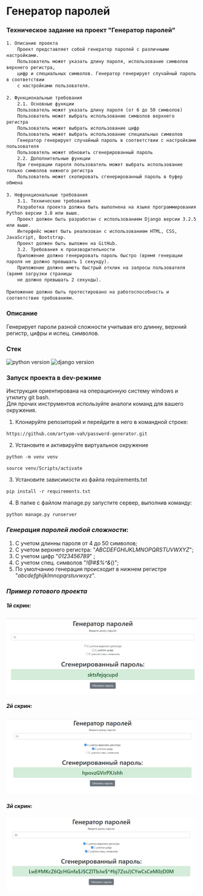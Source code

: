 # **Генератор паролей**
### **Техническое задание на проект "Генератор паролей"**

```
1. Описание проекта
    Проект представляет собой генератор паролей с различными настройками. 
    Пользователь может указать длину пароля, использование символов верхнего регистра,
    цифр и специальных символов. Генератор генерирует случайный пароль в соответствии 
    с настройками пользователя.

2. Функциональные требования
    2.1. Основные функции
    Пользователь может указать длину пароля (от 6 до 50 символов)
    Пользователь может выбрать использование символов верхнего регистра
    Пользователь может выбрать использование цифр
    Пользователь может выбрать использование специальных символов
    Генератор генерирует случайный пароль в соответствии с настройками пользователя
    Пользователь может обновить сгенерированный пароль
    2.2. Дополнительные функции
    При генерации пароля пользователь может выбрать использование только символов нижнего регистра
    Пользователь может скопировать сгенерированный пароль в буфер обмена

3. Нефункциональные требования
    3.1. Технические требования
    Разработка проекта должна быть выполнена на языке программирования Python версии 3.8 или выше.
    Проект должен быть разработан с использованием Django версии 3.2.5 или выше.
    Интерфейс может быть реализован с использованием HTML, CSS, JavaScript, Bootstrap.
    Проект должен быть выложен на GitHub.
    3.2. Требования к производительности
    Приложение должно генерировать пароль быстро (время генерации пароля не должно превышать 1 секунду).
    Приложение должно иметь быстрый отклик на запросы пользователя (время загрузки страницы 
    не должно превышать 2 секунды).

Приложение должно быть протестировано на работоспособность и соответствие требованиям.
```

### **Описание**

Генерирует пароли разной сложности учитывая его длинну, верхний регистр, цифры и испец. символов.


### **Стек**
![python version](https://img.shields.io/badge/Python-3.10.2-green)
![django version](https://img.shields.io/badge/Django-4.1.5-green)

### **Запуск проекта в dev-режиме**
Инструкция ориентирована на операционную систему windows и утилиту git bash.<br/>
Для прочих инструментов используйте аналоги команд для вашего окружения.

1. Клонируйте репозиторий и перейдите в него в командной строке:

```
https://github.com/artyom-vah/password-generator.git
```

2. Установите и активируйте виртуальное окружение
```
python -m venv venv
``` 
```
source venv/Scripts/activate
```

3. Установите зависимости из файла requirements.txt
```
pip install -r requirements.txt
```

4. В папке с файлом manage.py запустите сервер, выполнив команду:
```
python manage.py runserver
```

### *Генерация паролей любой сложности*:

1. С учетом длинны пароля от 4 до 50 символов;
2. С учетом верхнего регистра: "*ABCDEFGHIJKLMNOPQRSTUVWXYZ*";
3. С учетом цифр "*0123456789*" ;
4. С учетом спец. символов "*!@#$%^&*()";
5.  По умолчанию генерация происходит в нижнем регистре "*abcdefghijklmnopqrstuvwxyz*".

### *Пример готового проекта*
##### 1й скрин:
![Screenshot_1](https://github.com/artyom-vah/password-generator/blob/main/screens/Screenshot_1.jpg)

##### 2й скрин:
![Screenshot_2](https://github.com/artyom-vah/password-generator/blob/main/screens/Screenshot_2.jpg)

##### 3й скрин:
![Screenshot_3](https://github.com/artyom-vah/password-generator/blob/main/screens/Screenshot_3.jpg)

